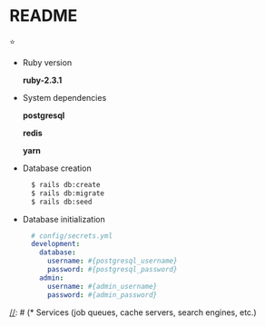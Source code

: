 # README

:star:

[//]: # (This README would normally document whatever steps are necessary to get the application up and running.)

[//]: # ( Things you may want to cover:)

* Ruby version

  **ruby-2.3.1**

* System dependencies

  **postgresql**

  **redis**

  **yarn**


[comment]: <Configuration>


* Database creation
  ```sh
    $ rails db:create
    $ rails db:migrate
    $ rails db:seed
  ```

* Database initialization
  ```yml
    # config/secrets.yml
    development:
      database:
        username: #{postgresql_username}
        password: #{postgresql_password}
      admin:
        username: #{admin_username}
        password: #{admin_password}
  ```

[//]: # (How to run the test suite)


[//]: # (* Services (job queues, cache servers, search engines, etc.)

[//]: # (Deployment instructions)
